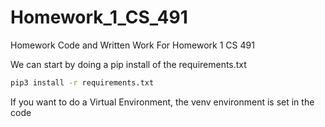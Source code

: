 # Homework_1_CS_491
Homework Code and Written Work For Homework 1 CS 491

We can start by doing a pip install of the requirements.txt
```bash
pip3 install -r requirements.txt
``` 
If you want to do a Virtual Environment, the venv environment is set in the code
